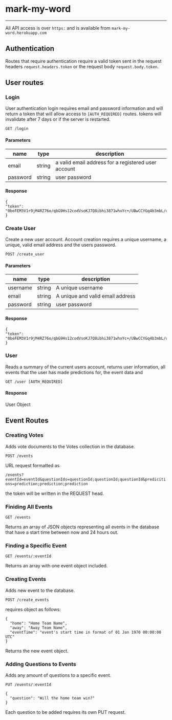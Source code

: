 # mark-my-word
--------------
All API access is over `https:` and is available from `mark-my-word.herokuapp.com`

## Authentication

Routes that require authentication require a valid token sent in the request headers `request.headers.token` or the request body `request.body.token`.

## User routes

### Login

User authentication login requires email and password information and will return a token that will allow access to `[AUTH_REQUIRED]` routes. tokens will invalidate after 7 days or if the server is restarted.

`GET /login`

#### Parameters

| name     | type   | description                                         |
|----------|--------|-----------------------------------------------------|
| email    | string | a valid email address for a registered user account |
| password | string | user password                                       |

#### Response

```
{
"token": "0beFEM3V1r9jM4RZ76o/qbG9Hs12codVsoKJ7Q8ibhi3871whxYc+/UBwCCYGq4b3mbL/ucZ02w0a0QsE6xRZIVVH+hqtgc="
}
```
### Create User

Create a new user account. Account creation requires a unique username, a unique, valid email address and the users password.

`POST /create_user`

#### Parameters

| name     | type   | description                      |
|----------|--------|----------------------------------|
| username | string | A unique username                |
| email    | string | A unique and valid email address |
| password | string | user password                    |

#### Response

```
{
"token": "0beFEM3V1r9jM4RZ76o/qbG9Hs12codVsoKJ7Q8ibhi3871whxYc+/UBwCCYGq4b3mbL/ucZ02w0a0QsE6xRZIVVH+hqtgc="
}
```

### User

Reads a summary of the current users account, returns user information, all events that the user has made predictions for, the event data and

`GET /user [AUTH_REQUIRED]`

#### Response

User Object

## Event Routes

### Creating Votes

Adds vote documents to the Votes collection in the database.

`POST /events`

URL request formatted as

`/events?eventId=eventId&questionIds=questionId;questionId;questionId&predicitions=prediction;prediction;prediction`

the token will be written in the REQUEST head.

### Finiding All Events

`GET /events`

Returns an array of JSON objects representing all events in the database that have a start time between now and 24 hours out.

### Finding a Specific Event

`GET /events/:eventId`

Returns an array with one event object included.

### Creating Events

Adds new event to the database.

`POST /create_events`

requires object as follows:

```
{
  "home": "Home Team Name",
  "away": "Away Team Name",
  "eventTime": "event's start time in format of 01 Jan 1970 00:00:00 UTC"
}
```

Returns the new event object.

### Adding Questions to Events

Adds any amount of questions to a specific event.

`PUT /events/:eventId`

```
{
  "question": "Will the home team win?"
}
```

Each question to be added requires its own PUT request.
